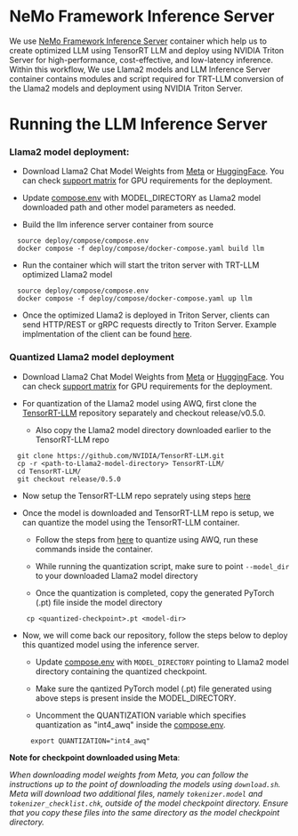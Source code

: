 # NeMo Framework Inference Server

We use [NeMo Framework Inference Server](https://docs.nvidia.com/nemo-framework/user-guide/latest/deployingthenemoframeworkmodel.html) container which help us to create optimized LLM using TensorRT LLM and deploy using NVIDIA Triton Server for high-performance, cost-effective, and low-latency inference. Within this workflow, We use Llama2 models and LLM Inference Server container contains modules and script required for TRT-LLM conversion of the Llama2 models and deployment using NVIDIA Triton Server.


# Running the LLM Inference Server

### Llama2 model deployment:

- Download Llama2 Chat Model Weights from [Meta](https://ai.meta.com/resources/models-and-libraries/llama-downloads/) or [HuggingFace](https://huggingface.co/meta-llama/Llama-2-13b-chat-hf/). You can check [support matrix](support_matrix.md) for GPU requirements for the deployment.

- Update [compose.env](../../deploy/compose/compose.env) with MODEL_DIRECTORY as Llama2 model downloaded path and other model parameters as needed.

- Build the llm inference server container from source
```
  source deploy/compose/compose.env
  docker compose -f deploy/compose/docker-compose.yaml build llm
```
- Run the container which will start the triton server with TRT-LLM optimized Llama2 model
```
  source deploy/compose/compose.env
  docker compose -f deploy/compose/docker-compose.yaml up llm
```

- Once the optimized Llama2 is deployed in Triton Server, clients can send HTTP/REST or gRPC requests directly to Triton Server. Example implmentation of the client can be found [here](../../integrations/langchain/llms/triton_trt_llm.py).



### Quantized Llama2 model deployment

- Download Llama2 Chat Model Weights from [Meta](https://ai.meta.com/resources/models-and-libraries/llama-downloads/) or [HuggingFace](https://huggingface.co/meta-llama/Llama-2-13b-chat-hf/). You can check [support matrix](support_matrix.md) for GPU requirements for the deployment.

- For quantization of the Llama2 model using AWQ, first clone the [TensorRT-LLM](https://github.com/NVIDIA/TensorRT-LLM/tree/release/0.5.0) repository separately and checkout release/v0.5.0.

   - Also copy the Llama2 model directory downloaded earlier to the TensorRT-LLM repo

```
  git clone https://github.com/NVIDIA/TensorRT-LLM.git
  cp -r <path-to-Llama2-model-directory> TensorRT-LLM/
  cd TensorRT-LLM/
  git checkout release/0.5.0
```

- Now setup the TensorRT-LLM repo seprately using steps [here](https://github.com/NVIDIA/TensorRT-LLM/blob/release/0.5.0/docs/source/installation.md)

- Once the model is downloaded and TensorRT-LLM repo is setup, we can quantize the model using the TensorRT-LLM container.

  - Follow the steps from [here](https://github.com/NVIDIA/TensorRT-LLM/tree/v0.5.0/examples/llama#awq) to quantize using AWQ, run these commands inside the container.

  - While running the quantization script, make sure to point `--model_dir` to your downloaded Llama2 model directory

  - Once the quantization is completed, copy the generated PyTorch (.pt) file inside the model directory

  ```
   cp <quantized-checkpoint>.pt <model-dir>
  ```

- Now, we will come back our repository, follow the steps below to deploy this quantized model using the inference server.

  - Update [compose.env](../../deploy/compose/compose.env) with `MODEL_DIRECTORY` pointing to Llama2 model directory containing the quantized checkpoint.

  - Make sure the qantized PyTorch model (.pt) file generated using above steps is present inside the MODEL_DIRECTORY.



  - Uncomment the QUANTIZATION variable which specifies quantization as "int4_awq" inside the [compose.env](../../deploy/compose/compose.env).
  ```
    export QUANTIZATION="int4_awq"
  ```

**Note for checkpoint downloaded using Meta**:

*When downloading model weights from Meta, you can follow the instructions up to the point of downloading the models using ``download.sh``. Meta will download two additional files, namely `tokenizer.model` and `tokenizer_checklist.chk`, outside of the model checkpoint directory. Ensure that you copy these files into the same directory as the model checkpoint directory.*

